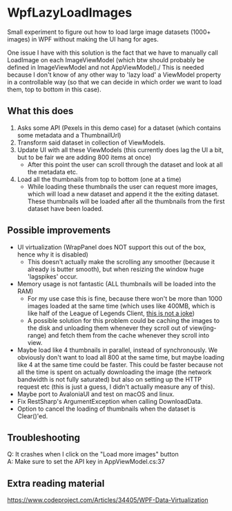# WpfLazyLoadImages

Small experiment to figure out how to load large image datasets (1000+ images) in WPF without making the UI hang for ages.

One issue I have with this solution is the fact that we have to manually call LoadImage on each ImageViewModel (which btw should probably be defined in ImageViewModel and not AppViewModel)./
This is needed because I don't know of any other way to 'lazy load' a ViewModel property in a controllable way (so that we can decide in which order we want to load them, top to bottom in this case).


## What this does

1. Asks some API (Pexels in this demo case) for a dataset (which contains some metadata and a ThumbnailUrl)
2. Transform said dataset in collection of ViewModels.
3. Update UI with all these ViewModels (this currently does lag the UI a bit, but to be fair we are adding 800 items at once)
    * After this point the user can scroll through the dataset and look at all the metadata etc.
4. Load all the thumbnails from top to bottom (one at a time)
    * While loading these thumbnails the user can request more images, which will load a new dataset and append it the the exiting dataset. These thumbnails will be loaded after all the thumbnails from the first dataset have been loaded.


## Possible improvements

- UI virtualization (WrapPanel does NOT support this out of the box, hence why it is disabled)
    - This doesn't actually make the scrolling any smoother (because it already is butter smooth), but when resizing the window huge 'lagspikes' occur.
- Memory usage is not fantastic (ALL thumbnails will be loaded into the RAM)
    - For my use case this is fine, because there won't be more than 1000 images loaded at the same time (which uses like 400MB, which is like half of the League of Legends Client, [this is not a joke](https://i.imgur.com/zzi0gBF.png))
    - A possible solution for this problem could be caching the images to the disk and unloading them whenever they scroll out of view(ing-range) and fetch them from the cache whenever they scroll into view.
- Maybe load like 4 thumbnails in parallel, instead of synchronously. We obviously don't want to load all 800 at the same time, but maybe loading like 4 at the same time could be faster. This could be faster because not all the time is spent on actually downloading the image (the network bandwidth is not fully saturated) but also on setting up the HTTP request etc (this is just a guess, I didn't actually measure any of this).
- Maybe port to AvaloniaUI and test on macOS and linux.
- Fix RestSharp's ArgumentException when calling DownloadData.
- Option to cancel the loading of thumbnails when the dataset is Clear()'ed.


## Troubleshooting

Q: It crashes when I click on the "Load more images" button  
A: Make sure to set the API key in AppViewModel.cs:37


## Extra reading material

https://www.codeproject.com/Articles/34405/WPF-Data-Virtualization

